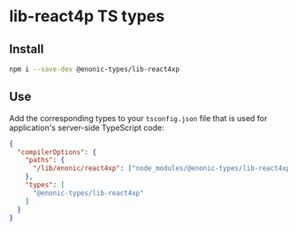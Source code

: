 # lib-react4p TS types

## Install

```bash
npm i --save-dev @enonic-types/lib-react4xp
```

## Use

Add the corresponding types to your `tsconfig.json` file that is used for application's server-side TypeScript code:

```json
{
  "compilerOptions": {
    "paths": {
      "/lib/enonic/react4xp": ["node_modules/@enonic-types/lib-react4xp"],
    },
    "types": [
      "@enonic-types/lib-react4xp"
    ]
  }
}
```
